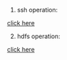 1. ssh operation:

[click here](http://www.cnblogs.com/jiangyao/archive/2011/01/26/1945570.html)

2. hdfs operation:

[click here](https://segmentfault.com/a/1190000002672666#articleHeader4)
